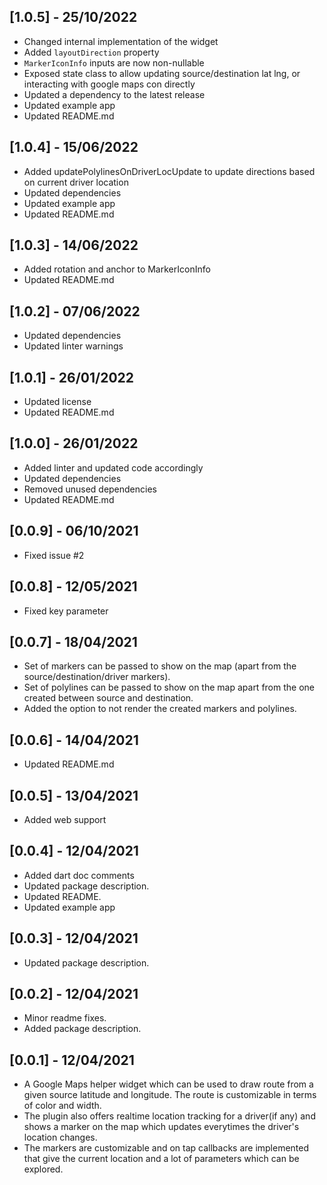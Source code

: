 ## [1.0.5] - 25/10/2022

* Changed internal implementation of the widget
* Added `layoutDirection` property
* `MarkerIconInfo` inputs are now non-nullable
* Exposed state class to allow updating source/destination lat lng, or interacting with google maps con directly
* Updated a dependency to the latest release
* Updated example app
* Updated README.md

## [1.0.4] - 15/06/2022

* Added updatePolylinesOnDriverLocUpdate to update directions based on current driver location
* Updated dependencies
* Updated example app
* Updated README.md

## [1.0.3] - 14/06/2022

* Added rotation and anchor to MarkerIconInfo
* Updated README.md

## [1.0.2] - 07/06/2022

* Updated dependencies
* Updated linter warnings

## [1.0.1] - 26/01/2022

* Updated license
* Updated README.md

## [1.0.0] - 26/01/2022

* Added linter and updated code accordingly
* Updated dependencies
* Removed unused dependencies
* Updated README.md

## [0.0.9] - 06/10/2021

* Fixed issue #2

## [0.0.8] - 12/05/2021

* Fixed key parameter

## [0.0.7] - 18/04/2021

* Set of markers can be passed to show on the map (apart from the source/destination/driver markers).
* Set of polylines can be passed to show on the map apart from the one created between source and destination.
* Added the option to not render the created markers and polylines.

## [0.0.6] - 14/04/2021

* Updated README.md

## [0.0.5] - 13/04/2021

* Added web support

## [0.0.4] - 12/04/2021

* Added dart doc comments
* Updated package description.
* Updated README.
* Updated example app

## [0.0.3] - 12/04/2021

* Updated package description.

## [0.0.2] - 12/04/2021

* Minor readme fixes.
* Added package description.

## [0.0.1] - 12/04/2021

* A Google Maps helper widget which can be used to draw route from a given source latitude and longitude. The route is customizable in terms of color and width.
* The plugin also offers realtime location tracking for a driver(if any) and shows a marker on the map which updates everytimes the driver's location changes.
* The markers are customizable and on tap callbacks are implemented that give the current location and a lot of parameters which can be explored.

